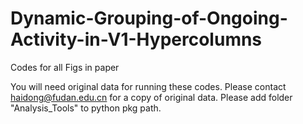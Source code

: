 # Dynamic-Grouping-of-Ongoing-Activity-in-V1-Hypercolumns
Codes for all Figs in paper


You will need original data for running these codes.
Please contact haidong@fudan.edu.cn for a copy of original data.
Please add folder "Analysis_Tools" to python pkg path.
